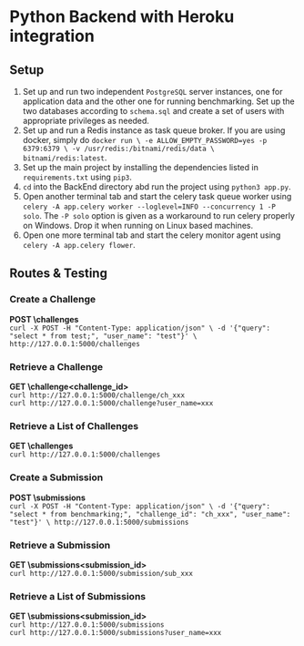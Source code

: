 # Python Backend with Heroku integration

## Setup
1. Set up and run two independent `PostgreSQL` server instances, one for application data and the other one for running benchmarking. Set up the two databases according to `schema.sql` and create a set of users with appropriate privileges as needed.
2. Set up and run a Redis instance as task queue broker. If you are using docker, simply do `docker run \
    -e ALLOW_EMPTY_PASSWORD=yes -p 6379:6379 \
    -v /usr/redis:/bitnami/redis/data \
    bitnami/redis:latest`.
3. Set up the main project by installing the dependencies listed in `requirements.txt` using `pip3`.
4. `cd` into the BackEnd directory abd run the project using `python3 app.py`.
5. Open another terminal tab and start the celery task queue worker using `celery -A app.celery worker --loglevel=INFO --concurrency 1 -P solo`. The `-P solo` option is given as a workaround to run celery properly on Windows. Drop it when running on Linux based machines.
6. Open one more terminal tab and start the celery monitor agent using `celery -A app.celery flower`.

## Routes & Testing
### Create a Challenge
**POST \challenges** \
`curl -X POST -H "Content-Type: application/json" \
    -d '{"query": "select * from test;", "user_name": "test"}' \
    http://127.0.0.1:5000/challenges`
### Retrieve a Challenge
**GET \challenge\<challenge_id>** \
`curl http://127.0.0.1:5000/challenge/ch_xxx` \
`curl http://127.0.0.1:5000/challenge?user_name=xxx`
### Retrieve a List of Challenges
**GET \challenges** \
`curl http://127.0.0.1:5000/challenges`
### Create a Submission
**POST \submissions** \
`curl -X POST -H "Content-Type: application/json" \
    -d '{"query": "select * from benchmarking;", "challenge_id": "ch_xxx", "user_name": "test"}' \
    http://127.0.0.1:5000/submissions`
### Retrieve a Submission
**GET \submissions\<submission_id>** \
`curl http://127.0.0.1:5000/submission/sub_xxx`
### Retrieve a List of Submissions
**GET \submissions\<submission_id>** \
`curl http://127.0.0.1:5000/submissions` \
`curl http://127.0.0.1:5000/submissions?user_name=xxx`
